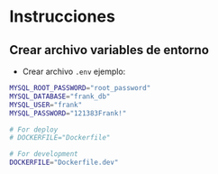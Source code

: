 # Instrucciones

## Crear archivo variables de entorno

- Crear archivo `.env` ejemplo:

```bash
MYSQL_ROOT_PASSWORD="root_password"
MYSQL_DATABASE="frank_db"
MYSQL_USER="frank"
MYSQL_PASSWORD="121383Frank!"

# For deploy
# DOCKERFILE="Dockerfile"

# For development
DOCKERFILE="Dockerfile.dev"
```